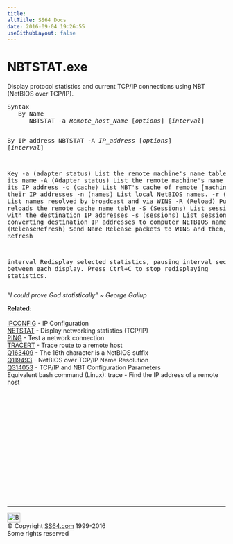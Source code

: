 ```yaml
---
title:
altTitle: SS64 Docs
date: 2016-09-04 19:26:55
useGithubLayout: false
---
```

<!-- #BeginLibraryItem "/Library/head_nt.lbi" --><!-- #EndLibraryItem --><h1>NBTSTAT.exe</h1> 
<p>Display protocol statistics and current TCP/IP connections using 
NBT (NetBIOS over TCP/IP). </p>
<pre>Syntax
   By Name
      NBTSTAT -a <i>Remote_host_Name</i> [<i>options</i>] [<i>interval</i>] 

   By IP address
      NBTSTAT -A <i>IP_address</i> [<i>options</i>] [<i>interval</i>]

Key
  -a   (adapter status) List the remote machine's name table given its name
  -A   (Adapter status) List the remote machine's name table given its IP address
  -c   (cache)          List NBT's cache of remote [machine] names
                        and their IP addresses
  -n   (names)          List local NetBIOS names.
  -r   (resolved)       List names resolved by broadcast and via WINS
  -R   (Reload)         Purge and reloads the remote cache name table
  -S   (Sessions)       List sessions table with the destination IP addresses
  -s   (sessions)       List sessions table converting destination IP
                        addresses to computer NETBIOS names.
  -RR  (ReleaseRefresh) Send Name Release packets to WINS and then, starts Refresh

  interval              Redisplay selected statistics, pausing interval seconds
                        between each display. Press Ctrl+C to stop redisplaying
                        statistics.</pre>
<p class="quote"><i>“I could prove God statistically” ~ George Gallup </i></p>
<p><b>Related:</b><br>
<a href="ipconfig.html"><br>
IPCONFIG</a> - IP Configuration<br>
<a href="netstat.html">NETSTAT</a> - Display networking statistics (TCP/IP) 
<br>
<a href="ping.html">PING</a> - Test a network connection<br>
<a href="tracert.html">TRACERT</a> - Trace route to a remote host<br>
<a href="https://support.microsoft.com/kb/163409">Q163409</a> - The 16th character 
is a NetBIOS suffix<br>
<a href="https://support.microsoft.com/kb/119493">Q119493</a> - NetBIOS over 
TCP/IP Name Resolution <br>
<a href="https://support.microsoft.com/kb/314053">Q314053</a> - TCP/IP and 
NBT Configuration Parameters<br>
Equivalent bash command (Linux): trace - Find the IP address of a remote host</p><!-- #BeginLibraryItem "/Library/foot_nt.lbi" --><p>
<!-- windows300 -->
<ins class="adsbygoogle" style="display:inline-block;width:300px;height:250px" data-ad-client="ca-pub-6140977852749469" data-ad-slot="7649547908"></ins>
<script>
(adsbygoogle = window.adsbygoogle || []).push({});
</script></p>
<hr>
<div id="bl" class="footer"><a href="nbtstat.html#"><img src="../images/top.png" width="30" height="22" alt="Back to the Top"></a></div>
<div id="br" class="footer, tagline">© Copyright <a href="../index.html">SS64.com</a> 1999-2016<br>
Some rights reserved</div><!-- #EndLibraryItem -->


